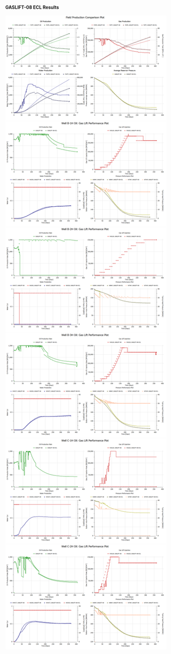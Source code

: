 #### GASLIFT-08 ECL Results

![](ECL/GASLIFT-08-Field_Production_Comparison_Plot.png)
![](ECL/GASLIFT-08-Well_B_1H_Oil_Gas_Lift_Performance_Plot.png)
![](ECL/GASLIFT-08-Well_B_2H_Oil_Gas_Lift_Performance_Plot.png)
![](ECL/GASLIFT-08-Well_B_3H_Oil_Gas_Lift_Performance_Plot.png)
![](ECL/GASLIFT-08-Well_C_1H_Oil_Gas_Lift_Performance_Plot.png)
![](ECL/GASLIFT-08-Well_C_2H_Oil_Gas_Lift_Performance_Plot.png)
